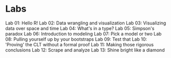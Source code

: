 # Labs

Lab 01: Hello R!
Lab 02: Data wrangling and visualization
Lab 03: Visualizing data over space and time
Lab 04: What's in a type?
Lab 05: Simpson's paradox
Lab 06: Introduction to modeling
Lab 07: Pick a model or two
Lab 08: Pulling yourself up by your bootstraps
Lab 09: Test that
Lab 10: 'Proving' the CLT without a formal proof
Lab 11: Making those rigorous conclusions
Lab 12: Scrape and analyze
Lab 13: Shine bright like a diamond
